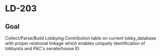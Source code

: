 # LD-203

## Goal 
Collect/Parse/Build Lobbying Contribution table on current lobby_database with proper relational linkage which enables uniquely identification of lobbyists and PAC's senate/house ID